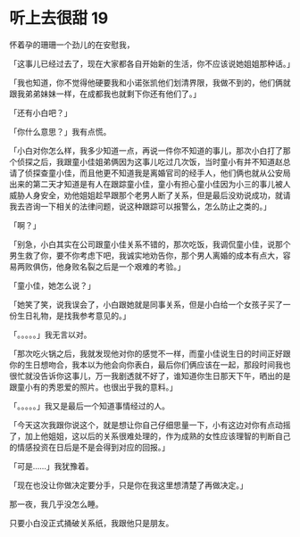 
# 听上去很甜 19

怀着孕的珊珊一个劲儿的在安慰我，

「这事儿已经过去了，现在大家都各自开始新的生活，你不应该说她姐姐那种话。」

「我也知道，你不觉得他硬要我和小诺张凯他们划清界限，我做不到的，他们俩就跟我弟弟妹妹一样，在成都我也就剩下你还有他们了。」

「还有小白吧？」

「你什么意思？」我有点慌。

「小白对你怎么样，我多少知道一点，再说一件你不知道的事儿，那次小白打了那个侦探之后，我跟童小佳姐弟俩因为这事儿吃过几次饭，当时童小有并不知道赵总请了侦探查童小佳，而且他更不知道我是离婚官司的经手人，他们俩也就从公安局出来的第二天才知道是有人在跟踪童小佳，童小有担心童小佳因为小三的事儿被人威胁人身安全，劝他姐姐趁早跟那个老男人断了关系，但是最后没劝说成功，就请我去咨询一下相关的法律问题，说这种跟踪可以报警么，怎么防止之类的。」

「啊？」

「别急，小白其实在公司跟童小佳关系不错的，那次吃饭，我调侃童小佳，说那个男生救了你，要不你考虑下吧，我诚实地劝告你，那个男人离婚的成本有点大，容易两败俱伤，他身败名裂之后是一个艰难的考验。」

「童小佳，她怎么说？」

「她笑了笑，说我误会了，小白跟她就是同事关系，但是小白给一个女孩子买了一份生日礼物，是找我参考意见的。」

「。。。。。」我无言以对。

「那次吃火锅之后，我就发现他对你的感觉不一样，而童小佳说生日的时间正好跟你的生日想吻合，我本以为他会向你表白，最后你们俩应该在一起，那段时间我也很忙就没告诉你这事儿，万一我剧透就不好了，谁知道你生日那天下午，晒出的是跟童小有的秀恩爱的照片。也很出乎我的意料。」

「。。。。。」我又是最后一个知道事情经过的人。

「今天这次我跟你说这个，就是想让你自己仔细思量一下，小有这边对你有点动摇了，加上他姐姐，这以后的关系很难处理的，作为成熟的女性应该理智的判断自己的情感投资在日后是不是会得到对应的回报。」

「可是……」我犹豫着。

「现在也没让你做决定要分手，只是你在我这里想清楚了再做决定。」

那一夜，我几乎没怎么睡。

只要小白没正式捅破关系纸，我跟他只是朋友。